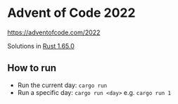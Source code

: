 # Advent of Code 2022
https://adventofcode.com/2022

Solutions in [Rust 1.65.0](https://www.rust-lang.org/tools/install)

## How to run

* Run the current day: `cargo run`
* Run a specific day: `cargo run <day>` e.g. `cargo run 1` 
